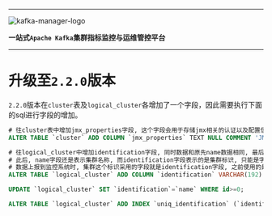 
---

![kafka-manager-logo](../../assets/images/common/logo_name.png)

**一站式`Apache Kafka`集群指标监控与运维管控平台**

--- 

# 升级至`2.2.0`版本

`2.2.0`版本在`cluster`表及`logical_cluster`各增加了一个字段，因此需要执行下面的sql进行字段的增加。

```sql
# 往cluster表中增加jmx_properties字段, 这个字段会用于存储jmx相关的认证以及配置信息
ALTER TABLE `cluster` ADD COLUMN `jmx_properties` TEXT NULL COMMENT 'JMX配置' AFTER `security_properties`;

# 往logical_cluster中增加identification字段, 同时数据和原先name数据相同, 最后增加一个唯一键. 
# 此后, name字段还是表示集群名称, 而identification字段表示的是集群标识, 只能是字母数字及下划线组成, 
# 数据上报到监控系统时, 集群这个标识采用的字段就是identification字段, 之前使用的是name字段.
ALTER TABLE `logical_cluster` ADD COLUMN `identification` VARCHAR(192) NOT NULL DEFAULT '' COMMENT '逻辑集群标识' AFTER `name`;

UPDATE `logical_cluster` SET `identification`=`name` WHERE id>=0;

ALTER TABLE `logical_cluster` ADD INDEX `uniq_identification` (`identification` ASC);
```

